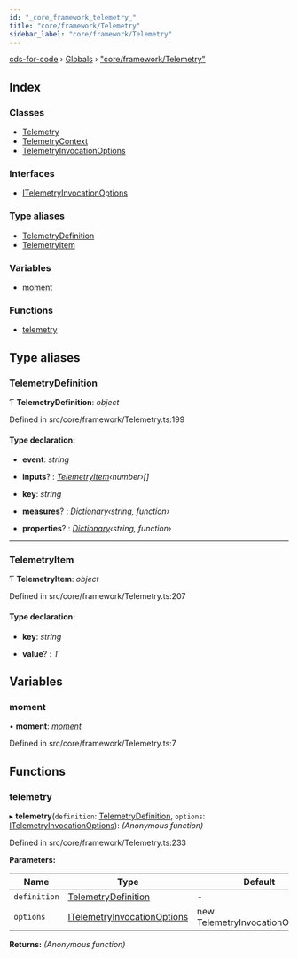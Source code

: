 ```yaml
---
id: "_core_framework_telemetry_"
title: "core/framework/Telemetry"
sidebar_label: "core/framework/Telemetry"
---
```


[cds-for-code](../index.md) › [Globals](../globals.md) › ["core/framework/Telemetry"](_core_framework_telemetry_.md)

## Index

### Classes

* [Telemetry](../classes/_core_framework_telemetry_.telemetry.md)
* [TelemetryContext](../classes/_core_framework_telemetry_.telemetrycontext.md)
* [TelemetryInvocationOptions](../classes/_core_framework_telemetry_.telemetryinvocationoptions.md)

### Interfaces

* [ITelemetryInvocationOptions](../interfaces/_core_framework_telemetry_.itelemetryinvocationoptions.md)

### Type aliases

* [TelemetryDefinition](_core_framework_telemetry_.md#telemetrydefinition)
* [TelemetryItem](_core_framework_telemetry_.md#telemetryitem)

### Variables

* [moment](_core_framework_telemetry_.md#moment)

### Functions

* [telemetry](_core_framework_telemetry_.md#telemetry)

## Type aliases

###  TelemetryDefinition

Ƭ **TelemetryDefinition**: *object*

Defined in src/core/framework/Telemetry.ts:199

#### Type declaration:

* **event**: *string*

* **inputs**? : *[TelemetryItem](_core_framework_telemetry_.md#telemetryitem)‹number›[]*

* **key**: *string*

* **measures**? : *[Dictionary](../classes/_core_types_dictionary_.dictionary.md)‹string, function›*

* **properties**? : *[Dictionary](../classes/_core_types_dictionary_.dictionary.md)‹string, function›*

___

###  TelemetryItem

Ƭ **TelemetryItem**: *object*

Defined in src/core/framework/Telemetry.ts:207

#### Type declaration:

* **key**: *string*

* **value**? : *T*

## Variables

###  moment

• **moment**: *[moment](_core_framework_telemetry_.md#moment)*

Defined in src/core/framework/Telemetry.ts:7

## Functions

###  telemetry

▸ **telemetry**(`definition`: [TelemetryDefinition](_core_framework_telemetry_.md#telemetrydefinition), `options`: [ITelemetryInvocationOptions](../interfaces/_core_framework_telemetry_.itelemetryinvocationoptions.md)): *(Anonymous function)*

Defined in src/core/framework/Telemetry.ts:233

**Parameters:**

Name | Type | Default |
------ | ------ | ------ |
`definition` | [TelemetryDefinition](_core_framework_telemetry_.md#telemetrydefinition) | - |
`options` | [ITelemetryInvocationOptions](../interfaces/_core_framework_telemetry_.itelemetryinvocationoptions.md) | new TelemetryInvocationOptions() |

**Returns:** *(Anonymous function)*
